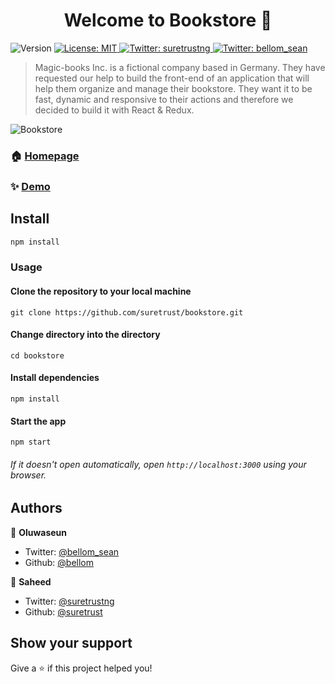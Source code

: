 <h1 align="center">Welcome to Bookstore 👋</h1>
<p>
  <img alt="Version" src="https://img.shields.io/badge/version-0.0.1-blue.svg?cacheSeconds=2592000" />
  <a href="#" target="_blank">
    <img alt="License: MIT" src="https://img.shields.io/badge/License-MIT-yellow.svg" />
  </a>
  <a href="https://twitter.com/suretrustng" target="_blank">
    <img alt="Twitter: suretrustng" src="https://img.shields.io/twitter/follow/suretrustng.svg?style=social" />
  </a>
  <a href="https://twitter.com/bellom_sean" target="_blank">
    <img alt="Twitter: bellom_sean" src="https://img.shields.io/twitter/follow/bellom_sean.svg?style=social" />
  </a>
</p>

> Magic-books Inc. is a fictional company based in Germany. They have requested our help to build the front-end of an application that will help them organize and manage their bookstore. They want it to be fast, dynamic and responsive to their actions and therefore we decided to build it with React & Redux.

![Bookstore](https://i.ibb.co/sj1hhg9/bookstore.png)

### 🏠 [Homepage](https://redux-book-store.herokuapp.com/)

### ✨ [Demo](https://redux-book-store.herokuapp.com/)

## Install

```sh
npm install
```
### Usage
#### Clone the repository to your local machine
`git clone https://github.com/suretrust/bookstore.git`

#### Change directory into the directory
`cd bookstore`

#### Install dependencies
`npm install`

#### Start the app
`npm start`

###### If it doesn't open automatically, open `http://localhost:3000` using your browser.

## Authors

👤 **Oluwaseun**
* Twitter: [@bellom_sean](https://twitter.com/bellom_sean)
* Github: [@bellom](https://github.com/bellom)

👤 **Saheed**

* Twitter: [@suretrustng](https://twitter.com/suretrustng)
* Github: [@suretrust](https://github.com/suretrust)

## Show your support

Give a ⭐️ if this project helped you!
